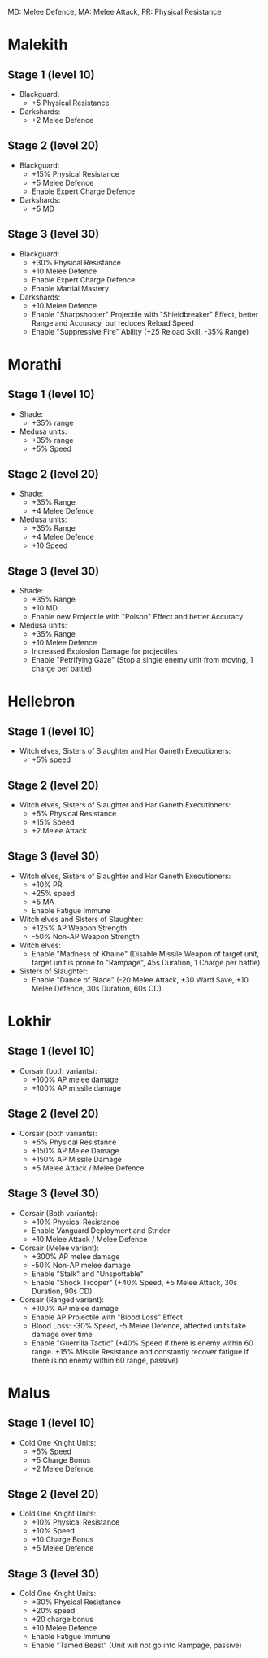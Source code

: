 MD: Melee Defence, MA: Melee Attack, PR: Physical Resistance

# Malekith
## Stage 1 (level 10)
   * Blackguard:
      * +5 Physical Resistance
   * Darkshards:
      * +2 Melee Defence
## Stage 2 (level 20)
   * Blackguard:
      * +15% Physical Resistance
      * +5 Melee Defence
      * Enable Expert Charge Defence
   * Darkshards:
      * +5 MD
## Stage 3 (level 30)
   * Blackguard:
      * +30% Physical Resistance
      * +10 Melee Defence
      * Enable Expert Charge Defence
      * Enable Martial Mastery
   * Darkshards:
      * +10 Melee Defence
      * Enable "Sharpshooter" Projectile with "Shieldbreaker" Effect, better Range and Accuracy, but reduces Reload Speed
      * Enable "Suppressive Fire" Ability (+25 Reload Skill, -35% Range)
# Morathi
## Stage 1 (level 10)
   * Shade:
      * +35% range
   * Medusa units:
      * +35% range
      * +5% Speed
## Stage 2 (level 20)
   * Shade:
      * +35% Range
      * +4 Melee Defence
   * Medusa units:
      * +35% Range
      * +4 Melee Defence
      * +10 Speed
## Stage 3 (level 30)
   * Shade:
      * +35% Range
      * +10 MD
      * Enable new Projectile with "Poison" Effect and better Accuracy
   * Medusa units:
      * +35% Range
      * +10 Melee Defence
      * Increased Explosion Damage for projectiles
      * Enable "Petrifying Gaze" (Stop a single enemy unit from moving, 1 charge per battle)
# Hellebron
## Stage 1 (level 10)
   * Witch elves, Sisters of Slaughter and Har Ganeth Executioners:
      * +5% speed
## Stage 2 (level 20)
   * Witch elves, Sisters of Slaughter and Har Ganeth Executioners:
      * +5% Physical Resistance
      * +15% Speed
      * +2 Melee Attack
## Stage 3 (level 30)
   * Witch elves, Sisters of Slaughter and Har Ganeth Executioners:
      * +10% PR
      * +25% speed
      * +5 MA
      * Enable Fatigue Immune
   * Witch elves and Sisters of Slaughter:
      * +125% AP Weapon Strength
      * -50% Non-AP Weapon Strength
   * Witch elves:
      * Enable "Madness of Khaine" (Disable Missile Weapon of target unit, target unit is prone to "Rampage", 45s Duration, 1 Charge per battle)
   * Sisters of Slaughter:
      * Enable "Dance of Blade" (-20 Melee Attack, +30 Ward Save, +10 Melee Defence, 30s Duration, 60s CD)
# Lokhir
## Stage 1 (level 10)
   * Corsair (both variants):
      * +100% AP melee damage
      * +100% AP missile damage
## Stage 2 (level 20)
   * Corsair (both variants):
      * +5% Physical Resistance
      * +150% AP Melee Damage
      * +150% AP Missile Damage
      * +5 Melee Attack / Melee Defence
## Stage 3 (level 30)
   * Corsair (Both variants):
      * +10% Physical Resistance
      * Enable Vanguard Deployment and Strider
      * +10 Melee Attack / Melee Defence
   * Corsair (Melee variant):
      * +300% AP melee damage
      * -50% Non-AP melee damage
      * Enable "Stalk" and "Unspottable"
      * Enable "Shock Trooper" (+40% Speed, +5 Melee Attack, 30s Duration, 90s CD)
   * Corsair (Ranged variant):
      * +100% AP melee damage
      * Enable AP Projectile with "Blood Loss" Effect
      * Blood Loss: -30% Speed, -5 Melee Defence, affected units take damage over time
      * Enable "Guerrilla Tactic" (+40% Speed if there is enemy within 60 range. +15% Missile Resistance and constantly recover fatigue if there is no enemy within 60 range, passive)
# Malus
## Stage 1 (level 10)
   * Cold One Knight Units:
      * +5% Speed
      * +5 Charge Bonus
      * +2 Melee Defence
## Stage 2 (level 20)
   * Cold One Knight Units:
      * +10% Physical Resistance
      * +10% Speed
      * +10 Charge Bonus
      * +5 Melee Defence
## Stage 3 (level 30)
   * Cold One Knight Units:
      * +30% Physical Resistance
      * +20% speed
      * +20 charge bonus
      * +10 Melee Defence
      * Enable Fatigue Immune
      * Enable "Tamed Beast" (Unit will not go into Rampage, passive)
